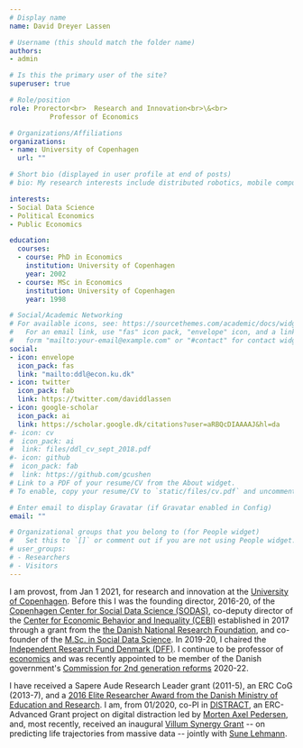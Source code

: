 ```yaml
---
# Display name
name: David Dreyer Lassen

# Username (this should match the folder name)
authors:
- admin

# Is this the primary user of the site?
superuser: true

# Role/position
role: Prorector<br>  Research and Innovation<br>\&<br>
          Professor of Economics

# Organizations/Affiliations
organizations:
- name: University of Copenhagen
  url: ""

# Short bio (displayed in user profile at end of posts)
# bio: My research interests include distributed robotics, mobile computing and programmable matter.

interests:
- Social Data Science
- Political Economics
- Public Economics

education:
  courses:
  - course: PhD in Economics
    institution: University of Copenhagen
    year: 2002
  - course: MSc in Economics
    institution: University of Copenhagen
    year: 1998

# Social/Academic Networking
# For available icons, see: https://sourcethemes.com/academic/docs/widgets/#icons
#   For an email link, use "fas" icon pack, "envelope" icon, and a link in the
#   form "mailto:your-email@example.com" or "#contact" for contact widget.
social:
- icon: envelope
  icon_pack: fas
  link: "mailto:ddl@econ.ku.dk"
- icon: twitter
  icon_pack: fab
  link: https://twitter.com/daviddlassen
- icon: google-scholar
  icon_pack: ai
  link: https://scholar.google.dk/citations?user=aRBQcDIAAAAJ&hl=da
#- icon: cv
#  icon_pack: ai
#  link: files/ddl_cv_sept_2018.pdf
#- icon: github
#  icon_pack: fab
#  link: https://github.com/gcushen
# Link to a PDF of your resume/CV from the About widget.
# To enable, copy your resume/CV to `static/files/cv.pdf` and uncomment the lines below.  

# Enter email to display Gravatar (if Gravatar enabled in Config)
email: ""

# Organizational groups that you belong to (for People widget)
#   Set this to `[]` or comment out if you are not using People widget.  
# user_groups:
# - Researchers
# - Visitors
---
```

I am provost, from Jan 1 2021, for research and innovation at the [University of Copenhagen](http://www.ku.dk). Before this I was the founding director, 2016-20, of the [Copenhagen Center for Social Data Science (SODAS)](http://sodas.ku.dk), co-deputy director of the [Center for Economic Behavior and Inequality (CEBI)](http://www.econ.ku.dk/cebi/) established in 2017 through a grant from the [the Danish National Research Foundation](http://www.dg.dk), and co-founder of the [M.Sc. in Social Data Science](https://studies.ku.dk/masters/social-data-science/). In 2019-20, I chaired the [Independent Research Fund Denmark (DFF)](https://dff.dk/en/front-page?set_language=en). I continue to be professor of [economics](http://www.econ.ku.dk/) and was recently appointed to be member of the Danish government's [Commission for 2nd generation reforms](https://fm.dk/nyheder/nyhedsarkiv/2020/oktober/ny-kommission-skal-saette-fremtidens-reformkurs/) 2020-22.

I have received a Sapere Aude Research Leader grant (2011-5), an ERC CoG (2013-7), and a [2016 Elite Researcher Award from the Danish Ministry of Education and Research](https://ufm.dk/forskning-og-innovation/forskningsformidling/eliteforsk/prismodtagere/prismodtagere-2016). I am, from 01/2020, co-PI in [DISTRACT](https://sodas.ku.dk/projects/distract/), an ERC-Advanced Grant project on digital distraction led by [Morten Axel Pedersen](https://anthropology.ku.dk/staff/professor-and-associate-professor/?pure=en/persons/255694), and, most recently, received an inaugural [Villum Synergy Grant](https://veluxfoundations.dk/da/content/synergy-ser-dagens-lys-bevillinger-til-tvaerfaglig-forskning) -- on predicting life trajectories from massive data -- jointly with [Sune Lehmann](https://sunelehmann.com).
